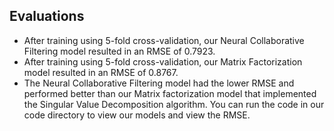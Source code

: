## Evaluations

* After training using 5-fold cross-validation, our Neural Collaborative Filtering model resulted in an RMSE of 0.7923.  
* After training using 5-fold cross-validation, our Matrix Factorization model resulted in an RMSE of 0.8767.  
* The Neural Collaborative Filtering model had the lower RMSE and performed better than our Matrix factorization model that implemented the Singular Value Decomposition algorithm. You can run the code in our code directory to view our models and view the RMSE.

